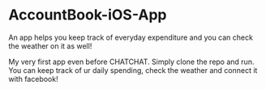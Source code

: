 # AccountBook-iOS-App
An app helps you keep track of everyday expenditure and you can check the weather on it as well!


My very first app even before CHATCHAT.
Simply clone the repo and run. You can keep track of ur daily spending, check the weather and connect it with facebook!
